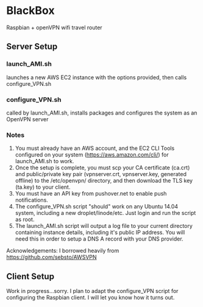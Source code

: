# BlackBox
Raspbian + openVPN wifi travel router

## Server Setup

### launch_AMI.sh
launches a new AWS EC2 instance with the options provided, then calls configure_VPN.sh

### configure_VPN.sh
called by launch_AMI.sh, installs packages and configures the system as an OpenVPN server

### Notes
1. You must already have an AWS account, and the EC2 CLI Tools configured on your system (https://aws.amazon.com/cli/) for launch_AMI.sh to work.
2. Once the setup is complete, you must scp your CA certificate (ca.crt) and public/private key pair (vpnserver.crt, vpnserver.key, generated offline) to the /etc/openvpn/ directory, and then download the TLS key (ta.key) to your client.
3. You must have an API key from pushover.net to enable push notifications.
4. The configure_VPN.sh script "should" work on any Ubuntu 14.04 system, including a new droplet/linode/etc. Just login and run the script as root.
5. The launch_AMI.sh script will output a log file to your current directory containing instance details, including it's public IP address. You will need this in order to setup a DNS A record with your DNS provider.

Acknowledgements:
I borrowed heavily from https://github.com/sebsto/AWSVPN

## Client Setup
Work in progress...sorry. I plan to adapt the configure_VPN script for configuring the Raspbian client. I will let you know how it turns out.

